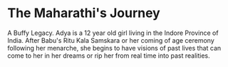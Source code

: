 # The Maharathi's Journey
A Buffy Legacy.
Adya is a 12 year old girl living in the Indore Province of India. After Babu's Ritu Kala Samskara or her coming of age ceremony following her menarche, she begins to have visions of past lives that can come to her in her dreams or rip her from real time into past realities.
